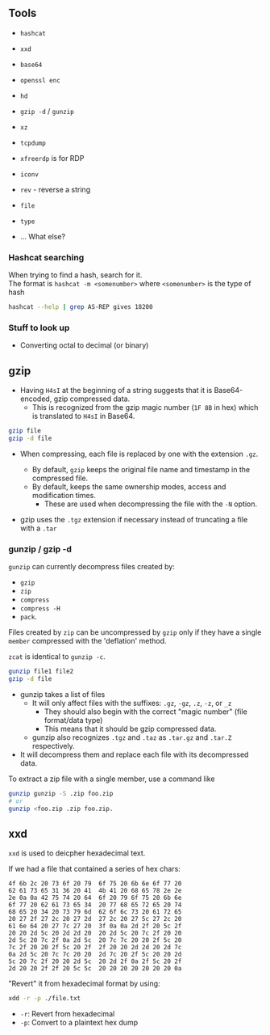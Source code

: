 ## Tools

* `hashcat`
* `xxd`
* `base64`
* `openssl enc`
* `hd`
* `gzip -d` / `gunzip`
* `xz`
* `tcpdump`
* `xfreerdp` is for RDP
* `iconv`
* `rev` - reverse a string
* `file` 
* `type`


* ... What else?

### Hashcat searching
When trying to find a hash, search for it.  
The format is `hashcat -m <somenumber>` where `<somenumber>` is the type of hash  
```bash
hashcat --help | grep AS-REP gives 18200
```

### Stuff to look up
* Converting octal to decimal (or binary)



## gzip  
* Having `H4sI` at the beginning of a string suggests that it is Base64-encoded, 
gzip compressed data. 
    * This is recognized from the gzip magic number (`1F 8B` in hex) which 
      is translated to `H4sI` in Base64.
```bash
gzip file
gzip -d file
```
* When compressing, each file is replaced by one with the extension `.gz`.
    * By default, `gzip` keeps the original file name and timestamp in the compressed file.
    * By default, keeps the same ownership modes, access and modification times.
        * These are used when decompressing the file with the `-N` option.

* gzip uses the `.tgz` extension if necessary instead of truncating a file with a `.tar` 

### gunzip / gzip -d  
`gunzip` can currently decompress files created by:  
* `gzip`
* `zip`
* `compress`
* `compress -H` 
* `pack`.  

Files created by `zip` can be uncompressed by `gzip` only if they have a single 
`member` compressed with the 'deflation' method.  

`zcat` is identical to `gunzip -c`.

```bash
gunzip file1 file2
gzip -d file
```

* gunzip takes a list of files
    * It will only affect files with the suffixes: `.gz`, `-gz`, `.z`, `-z`, or `_z`
        * They should also begin with the correct "magic number" (file format/data type)
        * This means that it should be gzip compressed data.
    * gunzip also recognizes  `.tgz` and `.taz` as `.tar.gz` and `.tar.Z` respectively.
* It will decompress them and replace each file with its decompressed data.

To extract a zip file with a single member, use a command like  
```bash
gunzip gunzip -S .zip foo.zip 
# or
gunzip <foo.zip .zip foo.zip.
```



## xxd

`xxd` is used to deicpher hexadecimal text. 

If we had a file that contained a series of hex chars:
```plaintext
4f 6b 2c 20 73 6f 20 79  6f 75 20 6b 6e 6f 77 20
62 61 73 65 31 36 20 41  4b 41 20 68 65 78 2e 2e
2e 0a 0a 42 75 74 20 64  6f 20 79 6f 75 20 6b 6e
6f 77 20 62 61 73 65 34  20 77 68 65 72 65 20 74
68 65 20 34 20 73 79 6d  62 6f 6c 73 20 61 72 65
20 27 2f 27 2c 20 27 2d  27 2c 20 27 5c 27 2c 20
61 6e 64 20 27 7c 27 20  3f 0a 0a 2d 2f 20 5c 2f
20 20 2d 5c 20 2d 2d 20  20 2d 5c 20 7c 2f 20 20
2d 5c 20 7c 2f 0a 2d 5c  20 7c 7c 20 20 2f 5c 20
7c 2f 20 20 2f 5c 20 2f  2f 20 20 2d 2d 20 2d 7c
0a 2d 5c 20 7c 7c 20 20  2d 7c 20 2f 5c 20 20 2d
5c 20 7c 2f 20 20 2d 5c  20 2d 2f 0a 2f 5c 20 2f
2d 20 20 2f 2f 20 5c 5c  20 20 20 20 20 20 20 0a
```

"Revert" it from hexadecimal format by using:
```bash
xdd -r -p ./file.txt
```

- `-r`: Revert from hexadecimal
- `-p`: Convert to a plaintext hex dump


